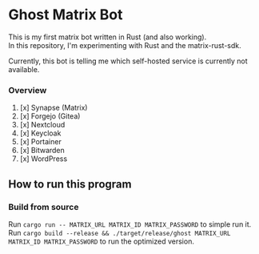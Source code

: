 # Ghost Matrix Bot

This is my first matrix bot written in Rust (and also working).  
In this repository, I'm experimenting with Rust and the matrix-rust-sdk.

Currently, this bot is telling me which self-hosted service is currently not available.

### Overview

1. [x] Synapse (Matrix)
2. [x] Forgejo (Gitea)
3. [x] Nextcloud
4. [x] Keycloak
5. [x] Portainer
6. [x] Bitwarden
7. [x] WordPress

## How to run this program

### Build from source

Run `cargo run -- MATRIX_URL MATRIX_ID MATRIX_PASSWORD` to simple run it.  
Run `cargo build --release && ./target/release/ghost MATRIX_URL MATRIX_ID MATRIX_PASSWORD` to run the optimized version.
